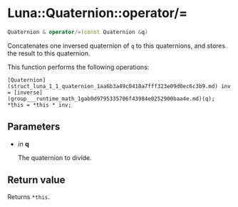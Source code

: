 # Luna::Quaternion::operator/=

```c++
Quaternion & operator/=(const Quaternion &q)
```

Concatenates one inversed quaternion of `q` to this quaternions, and stores the result to this quaternion. 

This function performs the following operations: 
```
[Quaternion](struct_luna_1_1_quaternion_1aa6b3a49c0418a7fff323e09d0ec6c3b9.md) inv = [inverse](group___runtime_math_1gab0d9795335706f43984e0252900baa4e.md)(q);
*this = *this * inv;
```


## Parameters
* *in* **q**

    The quaternion to divide. 

## Return value
Returns `*this`. 

